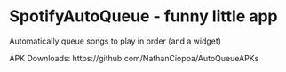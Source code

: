 # SpotifyAutoQueue - funny little app<br>
<p>Automatically queue songs to play in order (and a widget)
<p>APK Downloads: <link>https://github.com/NathanCioppa/AutoQueueAPKs
